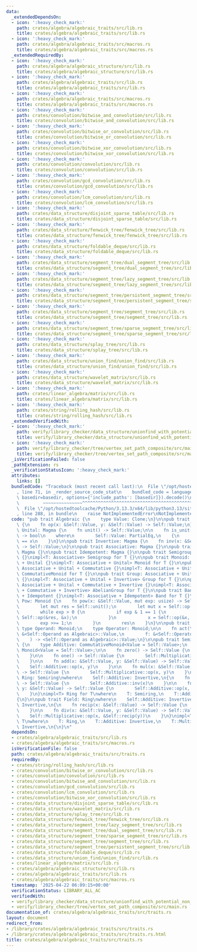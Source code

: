 ```yaml
---
data:
  _extendedDependsOn:
  - icon: ':heavy_check_mark:'
    path: crates/algebra/algebraic_traits/src/lib.rs
    title: crates/algebra/algebraic_traits/src/lib.rs
  - icon: ':heavy_check_mark:'
    path: crates/algebra/algebraic_traits/src/macros.rs
    title: crates/algebra/algebraic_traits/src/macros.rs
  _extendedRequiredBy:
  - icon: ':heavy_check_mark:'
    path: crates/algebra/algebraic_structure/src/lib.rs
    title: crates/algebra/algebraic_structure/src/lib.rs
  - icon: ':heavy_check_mark:'
    path: crates/algebra/algebraic_traits/src/lib.rs
    title: crates/algebra/algebraic_traits/src/lib.rs
  - icon: ':heavy_check_mark:'
    path: crates/algebra/algebraic_traits/src/macros.rs
    title: crates/algebra/algebraic_traits/src/macros.rs
  - icon: ':heavy_check_mark:'
    path: crates/convolution/bitwise_and_convolution/src/lib.rs
    title: crates/convolution/bitwise_and_convolution/src/lib.rs
  - icon: ':heavy_check_mark:'
    path: crates/convolution/bitwise_or_convolution/src/lib.rs
    title: crates/convolution/bitwise_or_convolution/src/lib.rs
  - icon: ':heavy_check_mark:'
    path: crates/convolution/bitwise_xor_convolution/src/lib.rs
    title: crates/convolution/bitwise_xor_convolution/src/lib.rs
  - icon: ':heavy_check_mark:'
    path: crates/convolution/convolution/src/lib.rs
    title: crates/convolution/convolution/src/lib.rs
  - icon: ':heavy_check_mark:'
    path: crates/convolution/gcd_convolution/src/lib.rs
    title: crates/convolution/gcd_convolution/src/lib.rs
  - icon: ':heavy_check_mark:'
    path: crates/convolution/lcm_convolution/src/lib.rs
    title: crates/convolution/lcm_convolution/src/lib.rs
  - icon: ':heavy_check_mark:'
    path: crates/data_structure/disjoint_sparse_table/src/lib.rs
    title: crates/data_structure/disjoint_sparse_table/src/lib.rs
  - icon: ':heavy_check_mark:'
    path: crates/data_structure/fenwick_tree/fenwick_tree/src/lib.rs
    title: crates/data_structure/fenwick_tree/fenwick_tree/src/lib.rs
  - icon: ':heavy_check_mark:'
    path: crates/data_structure/foldable_deque/src/lib.rs
    title: crates/data_structure/foldable_deque/src/lib.rs
  - icon: ':heavy_check_mark:'
    path: crates/data_structure/segment_tree/dual_segment_tree/src/lib.rs
    title: crates/data_structure/segment_tree/dual_segment_tree/src/lib.rs
  - icon: ':heavy_check_mark:'
    path: crates/data_structure/segment_tree/lazy_segment_tree/src/lib.rs
    title: crates/data_structure/segment_tree/lazy_segment_tree/src/lib.rs
  - icon: ':heavy_check_mark:'
    path: crates/data_structure/segment_tree/persistent_segment_tree/src/lib.rs
    title: crates/data_structure/segment_tree/persistent_segment_tree/src/lib.rs
  - icon: ':heavy_check_mark:'
    path: crates/data_structure/segment_tree/segment_tree/src/lib.rs
    title: crates/data_structure/segment_tree/segment_tree/src/lib.rs
  - icon: ':heavy_check_mark:'
    path: crates/data_structure/segment_tree/sparse_segment_tree/src/lib.rs
    title: crates/data_structure/segment_tree/sparse_segment_tree/src/lib.rs
  - icon: ':heavy_check_mark:'
    path: crates/data_structure/splay_tree/src/lib.rs
    title: crates/data_structure/splay_tree/src/lib.rs
  - icon: ':heavy_check_mark:'
    path: crates/data_structure/union_find/union_find/src/lib.rs
    title: crates/data_structure/union_find/union_find/src/lib.rs
  - icon: ':heavy_check_mark:'
    path: crates/data_structure/wavelet_matrix/src/lib.rs
    title: crates/data_structure/wavelet_matrix/src/lib.rs
  - icon: ':heavy_check_mark:'
    path: crates/linear_algebra/matrix/src/lib.rs
    title: crates/linear_algebra/matrix/src/lib.rs
  - icon: ':heavy_check_mark:'
    path: crates/string/rolling_hash/src/lib.rs
    title: crates/string/rolling_hash/src/lib.rs
  _extendedVerifiedWith:
  - icon: ':heavy_check_mark:'
    path: verify/library_checker/data_structure/unionfind_with_potential_non_commutative_group/src/main.rs
    title: verify/library_checker/data_structure/unionfind_with_potential_non_commutative_group/src/main.rs
  - icon: ':heavy_check_mark:'
    path: verify/library_checker/tree/vertex_set_path_composite/src/main.rs
    title: verify/library_checker/tree/vertex_set_path_composite/src/main.rs
  _isVerificationFailed: false
  _pathExtension: rs
  _verificationStatusIcon: ':heavy_check_mark:'
  attributes:
    links: []
  bundledCode: "Traceback (most recent call last):\n  File \"/opt/hostedtoolcache/Python/3.13.3/x64/lib/python3.13/site-packages/onlinejudge_verify/documentation/build.py\"\
    , line 71, in _render_source_code_stat\n    bundled_code = language.bundle(stat.path,\
    \ basedir=basedir, options={'include_paths': [basedir]}).decode()\n          \
    \         ~~~~~~~~~~~~~~~^^^^^^^^^^^^^^^^^^^^^^^^^^^^^^^^^^^^^^^^^^^^^^^^^^^^^^^^^^^^^^^^^^\n\
    \  File \"/opt/hostedtoolcache/Python/3.13.3/x64/lib/python3.13/site-packages/onlinejudge_verify/languages/rust.py\"\
    , line 288, in bundle\n    raise NotImplementedError\nNotImplementedError\n"
  code: "pub trait Algebraic {\n    type Value: Clone;\n}\n\npub trait Magma: Algebraic\
    \ {\n    fn op(x: &Self::Value, y: &Self::Value) -> Self::Value;\n}\n\npub trait\
    \ Unital: Magma {\n    fn unit() -> Self::Value;\n\n    fn is_unit(x: &Self::Value)\
    \ -> bool\n    where\n        Self::Value: PartialEq,\n    {\n        &Self::unit()\
    \ == x\n    }\n}\n\npub trait Invertive: Magma {\n    fn inv(x: &Self::Value)\
    \ -> Self::Value;\n}\n\npub trait Associative: Magma {}\n\npub trait Commutative:\
    \ Magma {}\n\npub trait Idempotent: Magma {}\n\npub trait Semigroup: Associative\
    \ {}\nimpl<T: Associative> Semigroup for T {}\n\npub trait Monoid: Associative\
    \ + Unital {}\nimpl<T: Associative + Unital> Monoid for T {}\n\npub trait CommutativeMonoid:\
    \ Associative + Unital + Commutative {}\nimpl<T: Associative + Unital + Commutative>\
    \ CommutativeMonoid for T {}\n\npub trait Group: Associative + Unital + Invertive\
    \ {}\nimpl<T: Associative + Unital + Invertive> Group for T {}\n\npub trait AbelianGroup:\
    \ Associative + Unital + Commutative + Invertive {}\nimpl<T: Associative + Unital\
    \ + Commutative + Invertive> AbelianGroup for T {}\n\npub trait Band: Associative\
    \ + Idempotent {}\nimpl<T: Associative + Idempotent> Band for T {}\n\npub trait\
    \ Pow: Monoid {\n    fn pow(x: &Self::Value, mut exp: usize) -> Self::Value {\n\
    \        let mut res = Self::unit();\n        let mut x = Self::op(&res, x);\n\
    \        while exp > 0 {\n            if exp & 1 == 1 {\n                res =\
    \ Self::op(&res, &x);\n            }\n            x = Self::op(&x, &x);\n    \
    \        exp >>= 1;\n        }\n        res\n    }\n}\n\npub trait Act {\n   \
    \ type Operand: Monoid;\n    type Operator: Monoid;\n\n    fn act(\n        x:\
    \ &<Self::Operand as Algebraic>::Value,\n        f: &<Self::Operator as Algebraic>::Value,\n\
    \    ) -> <Self::Operand as Algebraic>::Value;\n}\n\npub trait Semiring: Algebraic\
    \ {\n    type Additive: CommutativeMonoid<Value = Self::Value>;\n    type Multiplicative:\
    \ Monoid<Value = Self::Value>;\n\n    fn zero() -> Self::Value {\n        Self::Additive::unit()\n\
    \    }\n\n    fn one() -> Self::Value {\n        Self::Multiplicative::unit()\n\
    \    }\n\n    fn add(x: &Self::Value, y: &Self::Value) -> Self::Value {\n    \
    \    Self::Additive::op(x, y)\n    }\n\n    fn mul(x: &Self::Value, y: &Self::Value)\
    \ -> Self::Value {\n        Self::Multiplicative::op(x, y)\n    }\n}\n\npub trait\
    \ Ring: Semiring\nwhere\n    Self::Additive: Invertive,\n{\n    fn neg(x: &Self::Value)\
    \ -> Self::Value {\n        Self::Additive::inv(x)\n    }\n\n    fn sub(x: &Self::Value,\
    \ y: &Self::Value) -> Self::Value {\n        Self::Additive::op(x, &Self::neg(y))\n\
    \    }\n}\nimpl<T> Ring for T\nwhere\n    T: Semiring,\n    T::Additive: Invertive,\n\
    {\n}\n\npub trait Field: Ring\nwhere\n    Self::Additive: Invertive,\n    Self::Multiplicative:\
    \ Invertive,\n{\n    fn recip(x: &Self::Value) -> Self::Value {\n        Self::Multiplicative::inv(x)\n\
    \    }\n\n    fn div(x: &Self::Value, y: &Self::Value) -> Self::Value {\n    \
    \    Self::Multiplicative::op(x, &Self::recip(y))\n    }\n}\nimpl<T> Field for\
    \ T\nwhere\n    T: Ring,\n    T::Additive: Invertive,\n    T::Multiplicative:\
    \ Invertive,\n{\n}\n"
  dependsOn:
  - crates/algebra/algebraic_traits/src/lib.rs
  - crates/algebra/algebraic_traits/src/macros.rs
  isVerificationFile: false
  path: crates/algebra/algebraic_traits/src/traits.rs
  requiredBy:
  - crates/string/rolling_hash/src/lib.rs
  - crates/convolution/bitwise_or_convolution/src/lib.rs
  - crates/convolution/convolution/src/lib.rs
  - crates/convolution/bitwise_and_convolution/src/lib.rs
  - crates/convolution/gcd_convolution/src/lib.rs
  - crates/convolution/lcm_convolution/src/lib.rs
  - crates/convolution/bitwise_xor_convolution/src/lib.rs
  - crates/data_structure/disjoint_sparse_table/src/lib.rs
  - crates/data_structure/wavelet_matrix/src/lib.rs
  - crates/data_structure/splay_tree/src/lib.rs
  - crates/data_structure/fenwick_tree/fenwick_tree/src/lib.rs
  - crates/data_structure/segment_tree/lazy_segment_tree/src/lib.rs
  - crates/data_structure/segment_tree/dual_segment_tree/src/lib.rs
  - crates/data_structure/segment_tree/sparse_segment_tree/src/lib.rs
  - crates/data_structure/segment_tree/segment_tree/src/lib.rs
  - crates/data_structure/segment_tree/persistent_segment_tree/src/lib.rs
  - crates/data_structure/foldable_deque/src/lib.rs
  - crates/data_structure/union_find/union_find/src/lib.rs
  - crates/linear_algebra/matrix/src/lib.rs
  - crates/algebra/algebraic_structure/src/lib.rs
  - crates/algebra/algebraic_traits/src/lib.rs
  - crates/algebra/algebraic_traits/src/macros.rs
  timestamp: '2025-04-22 06:09:15+00:00'
  verificationStatus: LIBRARY_ALL_AC
  verifiedWith:
  - verify/library_checker/data_structure/unionfind_with_potential_non_commutative_group/src/main.rs
  - verify/library_checker/tree/vertex_set_path_composite/src/main.rs
documentation_of: crates/algebra/algebraic_traits/src/traits.rs
layout: document
redirect_from:
- /library/crates/algebra/algebraic_traits/src/traits.rs
- /library/crates/algebra/algebraic_traits/src/traits.rs.html
title: crates/algebra/algebraic_traits/src/traits.rs
---
```

